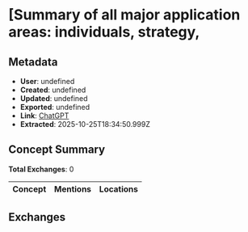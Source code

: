 # \[Summary of all major application areas: individuals, strategy,

## Metadata

- **User**: undefined
- **Created**: undefined
- **Updated**: undefined
- **Exported**: undefined
- **Link**: [ChatGPT](undefined)
- **Extracted**: 2025-10-25T18:34:50.999Z

## Concept Summary

**Total Exchanges**: 0

| Concept | Mentions | Locations |
|---------|----------|----------|

## Exchanges

